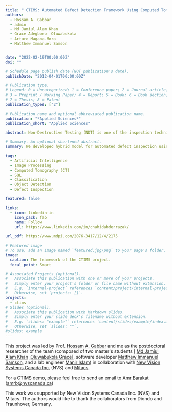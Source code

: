 ```yaml
---
title: " CTIMS: Automated Defect Detection Framework Using Computed Tomography"
authors:
  - Hossam A. Gabbar
  - admin
  - Md Jamiul Alam Khan
  - Grace Adegboro  Oluwabukola 
  - Arturo Magana-Mora
  - Matthew Immanuel Samson


date: "2022-02-19T00:00:00Z"
doi: ""

# Schedule page publish date (NOT publication's date).
publishDate: "2012-04-01T00:00:00Z"

# Publication type.
# Legend: 0 = Uncategorized; 1 = Conference paper; 2 = Journal article;
# 3 = Preprint / Working Paper; 4 = Report; 5 = Book; 6 = Book section;
# 7 = Thesis; 8 = Patent
publication_types: ["2"]

# Publication name and optional abbreviated publication name.
publication: "*Applied Sciences*"
publication_short: "Applied Sciences"

abstract: Non-Destructive Testing (NDT) is one of the inspection techniques used in industrial tool inspection for quality and safety control. It is performed mainly using X-ray Computed Tomography (CT) to scan the internal structure of the tools and detect the potential defects. In this paper, we propose a new toolbox called the CT-Based Integrity Monitoring System (CTIMS-Toolbox) for automated inspection of CT images and volumes. It contains three main modules. First, the database management module, which handles the database and reads/writes queries to retrieve or save the CT data. Second, the pre-processing module for registration and background subtraction. Third, the defect inspection module to detect all the potential defects (missing parts, damaged screws, etc.) based on a hybrid system composed of computer vision and deep learning techniques. This paper explores the different features of the CTIMS-Toolbox, exposes the performance of its modules, compares its features to some existing CT inspection toolboxes, and provides some examples of the obtained results.

# Summary. An optional shortened abstract.
summary: We developed hybrid model for automated defect inspection using a combination of  image processing and deep learning models.

tags:
  - Artificial Intelligence
  - Image Processing
  - Computed Tomography (CT)
  - SQL
  - Classification
  - Object Detection
  - Defect Inspection

featured: false

links:
  - icon: linkedin-in
    icon_pack: fab
    name: Follow
    url: https://www.linkedin.com/in/chahidabderrazak/

url_pdf: https://www.mdpi.com/2076-3417/12/4/2175

# Featured image
# To use, add an image named `featured.jpg/png` to your page's folder.
image:
  caption: The framework of the CTIMS project.
  focal_point: Smart

# Associated Projects (optional).
#   Associate this publication with one or more of your projects.
#   Simply enter your project's folder or file name without extension.
#   E.g. `internal-project` references `content/project/internal-project/index.md`.
#   Otherwise, set `projects: []`.
projects:
  - ctims
# Slides (optional).
#   Associate this publication with Markdown slides.
#   Simply enter your slide deck's filename without extension.
#   E.g. `slides: "example"` references `content/slides/example/index.md`.
#   Otherwise, set `slides: ""`.
#slides: example
---
```


This project was led by Prof. [Hossam A. Gabbar](https://hossamgaber.com/) and me as the postdoctoral researcher of the team (composed of two master's students [ [Md Jamiul Alam Khan](https://www.linkedin.com/in/jamiul/) ,[Oluwabukola Grace](https://www.linkedin.com/in/oluwabukolaadegboro/)], software developer [Matthew Immanuel Samson](https://www.linkedin.com/in/matthew-immanuel-samson-094b56158/), and a lab engineer [Manir Islam](https://www.linkedin.com/in/manir-isham-25382160/)) in collaboration with [New Vision Systems Canada Inc.](https://www.nvscanada.ca/) (NVS) and [Mitacs](https://www.mitacs.ca/).

For a CTIMS demo, please feel free to send an email to [Amr Barakat](https://www.linkedin.com/in/amr-barakat-951738a/) (amrb@nvscanada.ca)

This work was supported by New Vision Systems Canada Inc. (NVS) and Mitacs.
The authors would like to thank the collaborators from Diondo and Fraunhover, Germany.
